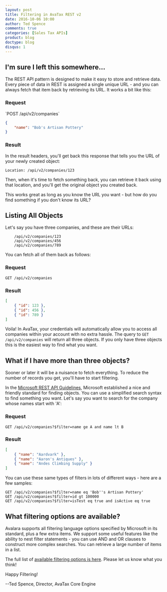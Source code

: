 ```yaml
---
layout: post
title: Filtering in AvaTax REST v2
date: 2016-10-06 10:00
author: Ted Spence
comments: true
categories: [Sales Tax APIs]
product: blog
doctype: blog
disqus: 1
---
```


<h2>I'm sure I left this somewhere...</h2>

The REST API pattern is designed to make it easy to store and retrieve data.  Every piece of data in REST is assigned a single unique URL - and you can always fetch that item back by retrieving its URL.  It works a bit like this:

<h3>Request</h3>
`POST /api/v2/companies`

```json
{ 
    "name": "Bob's Artisan Pottery" 
}
```
<h3>Result</h3>
In the result headers, you'll get back this response that tells you the URL of your newly created object:

`Location: /api/v2/companies/123`

Then, when it's time to fetch something back, you can retrieve it back using that location, and you'll get the original object you created back.

This works great as long as you know the URL you want - but how do you find something if you don't know its URL?

<h2>Listing All Objects</h2>

Let's say you have three companies, and these are their URLs:

```
    /api/v2/companies/123
    /api/v2/companies/456
    /api/v2/companies/789
```

You can fetch all of them back as follows:

<h3>Request</h3>

`GET /api/v2/companies`

<h3>Result</h3>

```json
[ 
    { "id": 123 }, 
    { "id": 456 }, 
    { "id": 789 }
]
```

Voila! In AvaTax, your credentials will automatically allow you to access all companies within your account with no extra hassle.  The query to `GET /api/v2/companies` will return all three objects.  If you only have three objects this is the easiest way to find what you want.

<h2>What if I have more than three objects?</h2>

Sooner or later it will be a nuisance to fetch everything.  To reduce the number of records you get, you'll have to start filtering.

In the <a href="https://github.com/Microsoft/api-guidelines/blob/master/Guidelines.md#97-filtering">Microsoft REST API Guidelines</a>, Microsoft established a nice and friendly standard for finding objects.  You can use a simplified search syntax to find something you want.  Let's say you want to search for the company whose names start with 'A':

<h3>Request</h3>

`GET /api/v2/companies?$filter=name ge A and name lt B`

<h3>Result</h3>

```json
[ 
    { "name": "Aardvark" }, 
    { "name": "Aaron's Antiques" }, 
    { "name": "Andes Climbing Supply" }
]
```

You can use these same types of filters in lots of different ways - here are a few samples:

```
GET /api/v2/companies?$filter=name eq 'Bob''s Artisan Pottery'
GET /api/v2/companies?$filter=id gt 100000
GET /api/v2/companies?$filter=isTest eq true and isActive eq true
```

<h2>What filtering options are available?</h2>

Avalara supports all filtering language options specified by Microsoft in its standard, plus a few extra items.  We support some useful features like the ability to nest filter statements - you can use AND and OR clauses to construct more complex searches.  You can retrieve a large number of items in a list.

The full list of <a href="/avatax/filtering-in-rest">available filtering options is here</a>.  Please let us know what you think!

Happy Filtering!

--Ted Spence, Director, AvaTax Core Engine
